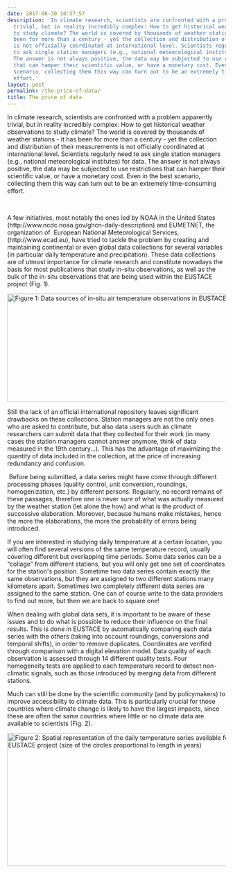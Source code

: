 ```yaml
---
date: 2017-06-30 10:57:57
description: 'In climate research, scientists are confronted with a problem apparently
  trivial, but in reality incredibly complex: How to get historical weather observations
  to study climate? The world is covered by thousands of weather stations - it has
  been for more than a century - yet the collection and distribution of their measurements
  is not officially coordinated at international level. Scientists regularly need
  to ask single station managers (e.g., national meteorological institutes) for data.
  The answer is not always positive, the data may be subjected to use restrictions
  that can hamper their scientific value, or have a monetary cost. Even in the best
  scenario, collecting them this way can turn out to be an extremely time-consuming
  effort.'
layout: post
permalink: /the-price-of-data/
title: The price of data
---
```


<p><span size="3">In climate research, scientists are confronted with a problem apparently trivial, but in reality incredibly complex: How to get historical weather observations to study climate? The world is covered by thousands of weather stations - it has been for more than a century - yet the collection and distribution of their measurements is not officially coordinated at international level. Scientists regularly need to ask single station managers (e.g., national meteorological institutes) for data. The answer is not always positive, the data may be subjected to use restrictions that can hamper their scientific value, or have a monetary cost. Even in the best scenario, collecting them this way can turn out to be an extremely time-consuming effort.</span></p>
<p><span size="3"> </span></p>
<p><span><span size="3">A few initiatives, most notably the ones led by NOAA in the United States (http://www.ncdc.noaa.gov/ghcn-daily-description) and EUMETNET, the organization of  </span><span size="3">European National Meteorological Services,</span><span size="3">  </span><span size="3">(http://www.ecad.eu), have tried to tackle the problem by creating and maintaining continental or even global data collections for several variables (in particular daily temperature and precipitation). These data collections are of utmost importance for climate research and constitute nowadays the basis for most publications that study in-situ observations, as well as the bulk of the in-situ observations that are being used within the EUSTACE project (Fig. 1).</span></span></p>
<p><img class="img_left" height="250" src="{{ site.baseurl }}/assets/media/uploads/insitu_datasources_eustace.png" title="Figure 1: Data sources of in-situ air temperature observations in EUSTACE" width="600"></p>
<p><span size="3">Still the lack of an official international repository leaves significant drawbacks on these collections. Station managers are not the only ones who are asked to contribute, but also data users such as climate researchers can submit data that they collected for their work (in many cases the station managers cannot answer anymore, think of data measured in the 19th century...). This has the advantage of maximizing the quantity of data included in the collection, at the price of increasing redundancy and confusion.</span></p>
<p></p>
<p><span size="3"> </span>Before being submitted, a data series might have come through different processing phases (quality control, unit conversion, roundings, homogenization, etc.) by different persons. Regularly, no record remains of these passages, therefore one is never sure of what was actually measured by the weather station (let alone the how) and what is the product of successive elaboration. Moreover, because humans make mistakes, hence the more the elaborations, the more the probability of errors being introduced.</p>
<p></p>
<p><span size="3">If you are interested in studying daily temperature at a certain location, you will often find several versions of the same temperature record, usually covering different but overlapping time periods. Some data series can be a “collage” from different stations, but you will only get one set of coordinates for the station's position. Sometime two data series contain exactly the same observations, but they are assigned to two different stations many kilometers apart. Sometimes two completely different data series are assigned to the same station. One can of course write to the data providers to find out more, but then we are back to square one!</span></p>
<p></p>
<p><span size="3">When dealing with global data sets, it is important to be aware of these issues and to do what is possible to reduce their influence on the final results. This is done in EUSTACE by automatically comparing each data series with the others (taking into account roundings, conversions and temporal shifts), in order to remove duplicates. Coordinates are verified through comparison with a digital elevation model. Data quality of each observation is assessed through 14 different quality tests. Four homogeneity tests are applied to each temperature record to detect non-climatic signals, such as those introduced by merging data from different stations.</span></p>
<p></p>
<p><span size="3">Much can still be done by the scientific community (and by policymakers) to improve accessibility to climate data. This is particularly crucial for those countries where climate change is likely to have the largest impacts, since these are often the same countries where little or no climate data are available to scientists (Fig. 2).</span></p>
<p><img class="img_left_nospacetop" height="307" src="{{ site.baseurl }}/assets/media/uploads/daily_temperature_stations_global.png" title="Figure 2: Spatial representation of the daily temperature series available for the EUSTACE project (size of the circles proportional to length in years)" width="600"></p>
<p><span size="3"> </span></p>
<p><span><span size="3"><span size="3"> </span><br></span></span></p>
